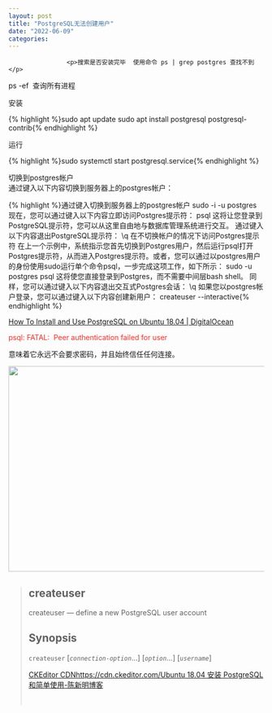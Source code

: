 ```yaml
---
layout: post
title: "PostgreSQL无法创建用户"
date: "2022-06-09"
categories: 
---
```


                    <p>搜索是否安装完毕  使用命令 ps | grep postgres 查找不到</p> 
<p>ps -ef  查询所有进程</p> 
<p>安装</p> 
{% highlight %}sudo apt update
sudo apt install postgresql postgresql-contrib{% endhighlight %} 
<p>运行</p> 
{% highlight %}sudo systemctl start postgresql.service{% endhighlight %} 
<p>切换到postgres帐户<br> 通过键入以下内容切换到服务器上的postgres帐户：</p> 
{% highlight %}通过键入切换到服务器上的postgres帐户  sudo -i -u postgres   
现在，您可以通过键入以下内容立即访问Postgres提示符：
psql   
这将让您登录到PostgreSQL提示符，您可以从这里自由地与数据库管理系统进行交互。
通过键入以下内容退出PostgreSQL提示符：
\q
在不切换帐户的情况下访问Postgres提示符
在上一个示例中，系统指示您首先切换到Postgres用户，然后运行psql打开Postgres提示符，从而进入Postgres提示符。或者，您可以通过以postgres用户的身份使用sudo运行单个命令psql，一步完成这项工作，如下所示：
sudo -u postgres psql
这将使您直接登录到Postgres，而不需要中间层bash shell。
同样，您可以通过键入以下内容退出交互式Postgres会话：
\q
如果您以postgres帐户登录，您可以通过键入以下内容创建新用户：
createuser --interactive{% endhighlight %} 
<p><a href="https://www.digitalocean.com/community/tutorials/how-to-install-and-use-postgresql-on-ubuntu-18-04" title="How To Install and Use PostgreSQL on Ubuntu 18.04  | DigitalOcean">How To Install and Use PostgreSQL on Ubuntu 18.04 | DigitalOcean</a></p> 
<p></p> 
<p></p> 
<p><span style="color:#fe2c24;">psql: FATAL:  Peer authentication failed for user</span></p> 
<p>意味着它永远不会要求密码，并且始终信任任何连接。</p> 
<p><img alt="" height="404" src="https://img-blog.csdnimg.cn/2eeaec492e344d07b066ea0a618769e8.png?x-oss-process=image/watermark,type_d3F5LXplbmhlaQ,shadow_50,text_Q1NETiBA6K645aKo44Gu5bCP6J206J22,size_20,color_FFFFFF,t_70,g_se,x_16" width="729"></p> 
<blockquote> 
 <h2>createuser</h2> 
 <p>createuser — define a new PostgreSQL user account</p> 
 <h2>Synopsis</h2> 
 <p id="id-1.9.4.5.4.1"><code>createuser</code> [<em><code>connection-option</code></em>...] [<em><code>option</code></em>...] [<em><code>username</code></em>]</p> 
 <p><a class="has-card" href="https://cdn.ckeditor.com/" title="CKEditor CDN"><span class="link-card-box"><span class="link-title">CKEditor CDN</span><span class="link-link"><img alt="" class="link-link-icon" src="https://csdnimg.cn/release/blog_editor_html/release2.0.8/ckeditor/plugins/CsdnLink/icons/icon-default.png?t=M276">https://cdn.ckeditor.com/</span></span></a><a href="http://www.chenxm.cc/article/1048.html" title="Ubuntu 18.04 安装 PostgreSQL和简单使用-陈新明博客">Ubuntu 18.04 安装 PostgreSQL和简单使用-陈新明博客</a></p> 
 <p> </p> 
</blockquote>
                
